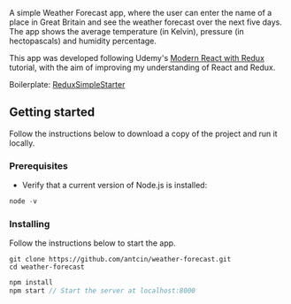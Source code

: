 A simple Weather Forecast app, where the user can enter the name of a place in Great Britain and see the weather forecast over the next five days. The app shows the average temperature (in Kelvin), pressure (in hectopascals) and humidity percentage.

This app was developed following Udemy's [Modern React with Redux](https://www.udemy.com/react-redux/learn/v4/t/lecture/6994532?start=0) tutorial, with the aim of improving my understanding of React and Redux.


Boilerplate: [ReduxSimpleStarter](https://github.com/StephenGrider/ReduxSimpleStarter)

## Getting started
Follow the instructions below to download a copy of the project and run it locally.

### Prerequisites
- Verify that a current version of Node.js is installed:
```javascript
node -v
```

### Installing
Follow the instructions below to start the app.
```
git clone https://github.com/antcin/weather-forecast.git
cd weather-forecast
```
```javascript
npm install
npm start // Start the server at localhost:8000
```
